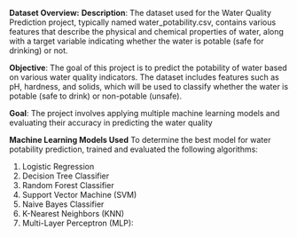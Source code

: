 **Dataset Overview:**
**Description**: The dataset used for the Water Quality Prediction project, typically named
water_potability.csv, contains various features that describe the physical and chemical
properties of water, along with a target variable indicating whether the water is potable
(safe for drinking) or not.

**Objective**: The goal of this project is to predict the potability of water based on various
water quality indicators. The dataset includes features such as pH, hardness, and solids, which will be used to classify whether the water is potable (safe to drink) or non-potable
(unsafe).

**Goal**: The project involves applying multiple machine learning models and evaluating their
accuracy in predicting the water quality

**Machine Learning Models Used**
To determine the best model for water potability prediction, trained and evaluated the
following algorithms:
1. Logistic Regression
2. Decision Tree Classifier
3. Random Forest Classifier
4. Support Vector Machine (SVM)
5. Naive Bayes Classifier
6. K-Nearest Neighbors (KNN)
7. Multi-Layer Perceptron (MLP):


